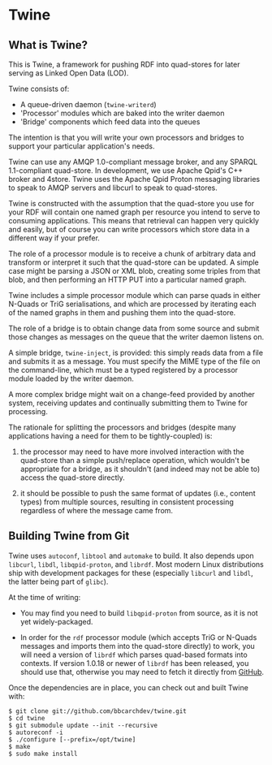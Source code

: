 # Twine

## What is Twine?

This is Twine, a framework for pushing RDF into quad-stores for later serving
as Linked Open Data (LOD).

Twine consists of:

* A queue-driven daemon (`twine-writerd`)
* 'Processor' modules which are baked into the writer daemon
* 'Bridge' components which feed data into the queues

The intention is that you will write your own processors and bridges to
support your particular application's needs.

Twine can use any AMQP 1.0-compliant message broker, and any
SPARQL 1.1-compliant quad-store. In development, we use Apache Qpid's C++
broker and 4store. Twine uses the Apache Qpid Proton messaging libraries
to speak to AMQP servers and libcurl to speak to quad-stores.

Twine is constructed with the assumption that the quad-store you use for your
RDF will contain one named graph per resource you intend to serve to consuming
applications. This means that retrieval can happen very quickly and easily,
but of course you can write processors which store data in a different way
if your prefer.

The role of a processor module is to receive a chunk of arbitrary data and
transform or interpret it such that the quad-store can be updated. A simple
case might be parsing a JSON or XML blob, creating some triples from that
blob, and then performing an HTTP PUT into a particular named graph.

Twine includes a simple processor module which can parse quads in either
N-Quads or TriG serialisations, and which are processed by iterating each
of the named graphs in them and pushing them into the quad-store.

The role of a bridge is to obtain change data from some source and submit
those changes as messages on the queue that the writer daemon listens on.

A simple bridge, `twine-inject`, is provided: this simply reads data from
a file and submits it as a message. You must specify the MIME type of the
file on the command-line, which must be a typed registered by a processor
module loaded by the writer daemon.

A more complex bridge might wait on a change-feed provided by another system,
receiving updates and continually submitting them to Twine for processing.

The rationale for splitting the processors and bridges (despite many
applications having a need for them to be tightly-coupled) is:

1. the processor may need to have more involved interaction with the
   quad-store than a simple push/replace operation, which wouldn't be
   appropriate for a bridge, as it shouldn't (and indeed may not be able
   to) access the quad-store directly.

2. it should be possible to push the same format of updates (i.e., content
   types) from multiple sources, resulting in consistent processing regardless
   of where the message came from.

## Building Twine from Git

Twine uses `autoconf`, `libtool` and `automake` to build. It also depends
upon `libcurl`, `libdl`, `libqpid-proton`, and `librdf`. Most modern Linux
distributions ship with development packages for these (especially `libcurl`
and `libdl`, the latter being part of `glibc`).

At the time of writing:

* You may find you need to build `libqpid-proton` from source, as it is not
  yet widely-packaged.

* In order for the `rdf` processor module (which accepts TriG or N-Quads
  messages and imports them into the quad-store directly) to work, you will
  need a version of `librdf` which parses quad-based formats into contexts.
  If version 1.0.18 or newer of `librdf` has been released, you should use
  that, otherwise you may need to fetch it directly from
  [GitHub](https://github.com/dajobe/librdf).

Once the dependencies are in place, you can check out and built Twine with:

```shell
$ git clone git://github.com/bbcarchdev/twine.git
$ cd twine
$ git submodule update --init --recursive
$ autoreconf -i
$ ./configure [--prefix=/opt/twine]
$ make
$ sudo make install
```